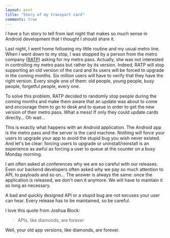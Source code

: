 ```yaml
---
layout: post
title: "Story of my transport card"
comments: true
---
```


I have a fun story to tell from last night that makes so much sense in Android development that I thought I should share it.

<!-- more -->

Last night, I went home following my little routine and my usual metro line. When I went down to my stop, I was stopped by a person from the metro company ([RATP](https://en.wikipedia.org/wiki/RATP_Group)) asking for my metro pass. Actually, she was not interested in controlling my metro pass but rather by its version. Indeed, RATP will stop supporting an old version of the card and its users will be forced to upgrade in the coming months. Six million users will have to verify that they have the right version. Every single one of them: old people, young people, busy people, forgetful people, every one.

To solve this problem, RATP decided to randomly stop people during the coming months and make them aware that an update was about to come and encourage them to go to desk and to queue in order to get the new version of their metro pass. What a mess! If only they could update cards directly… Oh wait…

This is exactly what happens with an Android application. The Android app is the metro pass and the server is the card machine. Nothing will force your users to upgrade your app to avoid the stupid bug you wish never existed. And let's be clear: forcing users to upgrade or uninstall/reinstall is an experience as awful as forcing a user to queue at the counter on a busy Monday morning.

I am often asked at conferences why we are so careful with our releases. Even our backend developers often asked why we pay so much attention to API, to payloads and so on… The answer is always the same: once the application is released, we don't own it anymore. We will have to maintain it as long as necessary.

A bad and quickly designed API or a stupid bug are not excuses your user can hear. Every release has to be maintained, so be careful.

I love this quote from Joshua Block:

> APIs, like diamonds, are forever

Well, your old app versions, like diamonds, are forever.
